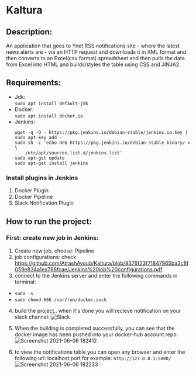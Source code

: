 # Kaltura

## **Description:**
An application that goes to Ynet RSS notifications site - where the latest news alerts are - via an HTTP request and downloads it in XML format and then converts to an Excel(csv format) spreadsheet and then pulls the data from Excel into HTML and builds/styles the table using CSS and JINJA2.

## **Requirements:**
- Jdk:    
`sudo apt install default-jdk`
- Docker:     
`sudo apt install docker.io`
- Jenkins:     
    ```
    wget -q -O - https://pkg.jenkins.io/debian-stable/jenkins.io.key | sudo apt-key add -
    sudo sh -c 'echo deb https://pkg.jenkins.io/debian-stable binary/ > \
        /etc/apt/sources.list.d/jenkins.list'
    sudo apt-get update
    sudo apt-get install jenkins
    ```

### **Install plugins in Jenkins**
1. Docker Plugin
2. Docker Pipeline
3. Slack Notification Plugin

## **How to run the project:**

### **First: create new job in Jenkins:**
1. Create new job, choose: Pipeline
2. job configurations: check https://github.com/AtrashAyoub/Kaltura/blob/9376f23f71847965ba3c8f059e834a1ea788fcae/Jenkins%20job%20configurations.pdf
3. connect to the Jenkins server and enter the following commands in terminal:
  - `sudo -s`
  - `sudo chmod 666 /var/run/docker.sock`
4. build the project.. when it's done you will recieve notification on your slack channel:
![Slack](https://user-images.githubusercontent.com/82280550/120929988-00a40080-c6f4-11eb-8c9a-9c02353638fe.jpg)

5. When the building is completed successfully, you can see that the docker image has been pushed into your docker-hub account repo:
![Screenshot 2021-06-06 182412](https://user-images.githubusercontent.com/82280550/120930169-e74f8400-c6f4-11eb-8ae8-6e3bd97dd19f.jpg)

6. to view the notifications table you can open any browser and enter the following url: localhost:port
for example: `http://127.0.0.1:5000/`
![Screenshot 2021-06-06 182233](https://user-images.githubusercontent.com/82280550/120930029-334df900-c6f4-11eb-9c91-834d047f50a6.jpg)






